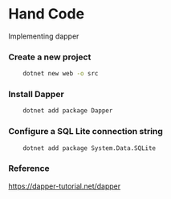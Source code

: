 # Hand Code
Implementing dapper

### Create a new project

```sh
    dotnet new web -o src
```

### Install Dapper

```sh
    dotnet add package Dapper
```

### Configure a SQL Lite connection string

```sh
    dotnet add package System.Data.SQLite
```

### Reference
https://dapper-tutorial.net/dapper
